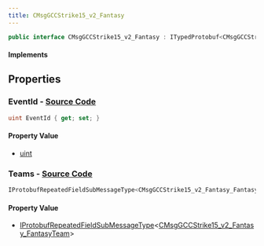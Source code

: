 ```yaml
---
title: CMsgGCCStrike15_v2_Fantasy
---
```


```csharp
public interface CMsgGCCStrike15_v2_Fantasy : ITypedProtobuf<CMsgGCCStrike15_v2_Fantasy>, INativeHandle
```

#### Implements

## Properties

### **EventId** - [Source Code](https://github.com/swiftly-solution/swiftlys2/blob/main/managed/src/SwiftlyS2.Generated/Protobufs/Interfaces/CMsgGCCStrike15_v2_Fantasy.cs#L13)

```csharp
uint EventId { get; set; }
```

#### Property Value

- [uint](https://learn.microsoft.com/dotnet/api/system.uint32)

### **Teams** - [Source Code](https://github.com/swiftly-solution/swiftlys2/blob/main/managed/src/SwiftlyS2.Generated/Protobufs/Interfaces/CMsgGCCStrike15_v2_Fantasy.cs#L16)

```csharp
IProtobufRepeatedFieldSubMessageType<CMsgGCCStrike15_v2_Fantasy_FantasyTeam> Teams { get; }
```

#### Property Value

- [IProtobufRepeatedFieldSubMessageType](/docs/api/shared/netmessages/iprotobufrepeatedfieldsubmessagetype-1)<[CMsgGCCStrike15_v2_Fantasy_FantasyTeam](/docs/api/shared/protobufdefinitions/cmsggccstrike15_v2_fantasy_fantasyteam)>

